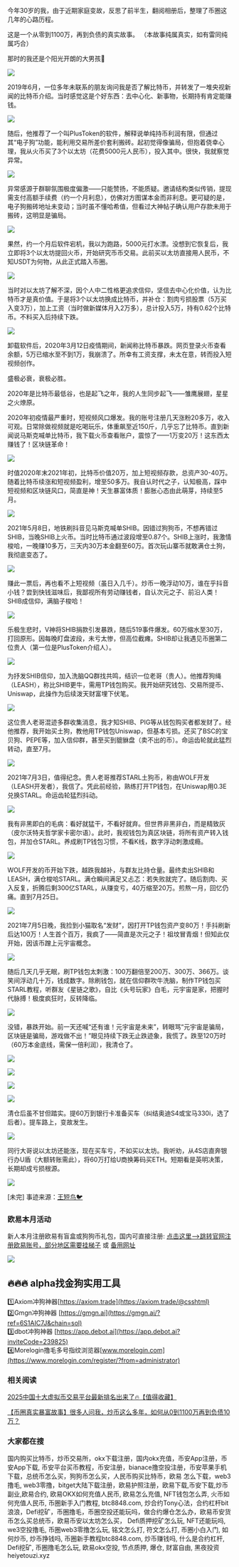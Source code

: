 今年30岁的我，由于近期家庭变故，反思了前半生，翻阅相册后，整理了币圈这几年的心路历程。

这是一个从零到1100万，再到负债的真实故事。
（本故事纯属真实，如有雷同纯属巧合）

那时的我还是个阳光开朗的大男孩🫡

![](https://ac63e02.webp.li/biquanstory001-001.jpg)

2019年6月，一位多年未联系的朋友询问我是否了解比特币，并转发了一堆央视新闻的比特币介绍。当时感觉这是个好东西：去中心化、新事物，长期持有肯定能赚钱。

![](https://ac63e02.webp.li/biquanstory001-002.jpg)

随后，他推荐了一个叫PlusToken的软件，解释说单纯持币利润有限，但通过其“电子狗”功能，能利用交易所差价套利搬砖。起初觉得像骗局，但抱着侥幸心理，我从火币买了3个以太坊（花费5000元人民币），投入其中。很快，我就察觉异常。

![](https://ac63e02.webp.li/biquanstory001-003.jpg)

异常感源于群聊氛围极度偏激——只能赞扬，不能质疑。邀请结构类似传销，提现需支付高额手续费（约一个月利息），仿佛对方图谋本金而非利息。更可疑的是，电子狗搬砖地址未变动；当时虽不懂哈希值，但看过大神帖子确认用户存款未用于搬砖，这明显是骗局。

![](https://ac63e02.webp.li//-004.jpg)

果然，约一个月后软件宕机，我以为跑路，5000元打水漂。没想到它恢复后，我立即将3个以太坊提回火币，开始研究币币交易。此前买以太坊直接用人民币，不知USDT为何物，从此正式踏入币圈。

![](https://ac63e02.webp.li/biquanstory001-005.jpg)

当时对以太坊了解不深，因个人中二性格更追求信仰，坚信去中心化价值，认为比特币才是真价值。于是将3个以太坊换成比特币，并补仓：割肉亏损股票（5万买入变3万），加上工资（当时做新媒体月入2万多），总计投入5万，持有0.62个比特币。不料买入后持续下跌。

![](https://ac63e02.webp.li/biquanstory001-006.jpg)

卸载软件后，2020年3月12日疫情期间，新闻称比特币暴跌。网页登录火币查看余额，5万已缩水至不到1万，我崩溃了。所幸有工资支撑，未太在意，转而投入短视频创作。

盛极必衰，衰极必胜。

2020年是比特币最低谷，也是起飞之年，我的人生同步起飞——雏鹰展翅，星星之火燎原。

2020年初疫情最严重时，短视频风口爆发。我的账号注册几天涨粉20多万，收入可观。日常除做视频就是吃喝玩乐，体重飙至近150斤，几乎忘了比特币。直到新闻说马斯克喊单比特币，我下载火币查看账户，震惊了——1万变20万！这东西太赚钱了！区块链革命！

![](https://ac63e02.webp.li/biquanstory001-007.jpg)

时值2020年末2021年初，比特币价值20万，加上短视频存款，总资产30-40万。随着比特币续涨和短视频盈利，增至50多万。我自认时代之子，认知极高，踩中短视频和区块链风口，简直是神！天生暴富体质！膨胀心态由此萌芽，持续至5月。

![](https://ac63e02.webp.li/biquanstory001-008.jpg)

2021年5月8日，地铁刷抖音见马斯克喊单SHIB。因错过狗狗币，不想再错过SHIB，当晚SHIB上火币。当时比特币通过波段增至0.87个。SHIB上涨时，我激情梭哈，一晚赚10多万，三天内30万本金翻至60万。首次玩山寨币就敢满仓土狗，我彻底变态了。

![](https://ac63e02.webp.li/biquanstory001-009.jpg)

赚此一票后，再也看不上短视频（虽日入几千）。炒币一晚浮动10万，谁在乎抖音小钱？尝到快钱滋味后，我鄙视所有劳动赚钱者，自认次元之子、前沿人类！SHIB成信仰，满脑子梭哈！

![](https://ac63e02.webp.li/biquanstory001-010.jpg)

乐极生悲时，V神将SHIB捐款引发暴跌，随后519事件爆发。60万缩水至30万，打回原形。因每晚盯盘波段，未亏太惨，但高位截瘫。SHIB却让我遇见币圈第二位贵人（第一位是PlusToken介绍人）。

![](https://ac63e02.webp.li/biquanstory001-011.jpg)

为抒发SHIB信仰，加入洗脑QQ群找共鸣，结识一位老哥（贵人）。他推荐狗绳（LEASH），称比SHIB更牛，需用TP钱包购买。我开始研究钱包、交易所提币、Uniswap，此操作为后续泼天财富埋下伏笔。

![](https://ac63e02.webp.li/biquanstory001-012.jpg)

这位贵人老哥混迹多群收集消息，我才知SHIB、PIG等从钱包购买者都发财了。经他推荐，我开始买土狗，教他用TP钱包Uniswap，但基本亏损。还买了BSC的宝贝狗、PEPE等，加入信仰群，甚至买到貔貅盘（卖不出的币）。命运齿轮就此猛烈转动，直至7月。

![](https://ac63e02.webp.li/biquanstory001-013.jpg)

2021年7月3日，值得纪念。贵人老哥推荐STARL土狗币，称由WOLF开发（LEASH开发者），我信了。凭此前经验，熟练打开TP钱包，在Uniswap用0.3E兑换STARL。命运齿轮猛烈抖动。

![](https://ac63e02.webp.li/biquanstory001-014.jpg)

我有非黑即白的毛病：看好就猛干，不看好就弃。但世界非黑非白，而是精致灰（皮尔沃特夫哲学家卡密尔语）。此时，我视钱包为真区块链，将所有资产转入钱包，并加仓STARL。养成刷TP钱包习惯，不看K线，数字浮动刺激成瘾。

![](https://ac63e02.webp.li/biquanstory001-015.jpg)

WOLF开发的币开始下跌，越跌我越补，与群友比持仓量。最终卖出SHIB和LEASH，满仓梭哈STARL。满仓瞬间满足又忐忑：若失败就完了。随后割肉、买入反复，折腾后剩300亿STARL，从赚变亏，40万缩至20万。煎熬一月，回忆仍痛。直到7月25日。

![](https://ac63e02.webp.li/biquanstory001-016.jpg)

2021年7月5日晚，我捡到小猫取名“发财”，因打开TP钱包资产变80万！手抖刷新后达100万！人生首个百万，我疯了——简直是次元之子！祖坟冒青烟！但知此仅开始，因该币蹭上元宇宙概念。

![](https://ac63e02.webp.li/biquanstory001-017.jpg)

随后几天几乎无眠，刷TP钱包太刺激：100万翻倍至200万、300万、366万。谈笑间浮动几十万，钱成数字。除刷钱包，就在信仰群吹牛洗脑，制作TP钱包买STARL教程，听群友《星链之歌》，自比《头号玩家》白毛，元宇宙是家，把握时代脉搏！极度疯狂时，反转降临。

![](https://ac63e02.webp.li/biquanstory001-018.jpg)

没错，暴跌开始。前一天还喊“还有谁！元宇宙是未来”，转眼骂“元宇宙是骗局，区块链是骗局，游戏做不出！”眼见持续下跌无止跌迹象，我慌了。跌至120万时（60万本金底线，需保一倍利润），我清仓了。

![](https://ac63e02.webp.li/biquanstory001-019.jpg)

![](https://ac63e02.webp.li/biquanstory001-020.jpg)

![](https://ac63e02.webp.li/biquanstory001-021.jpg)

![](https://ac63e02.webp.li/biquanstory001-022.jpg)

清仓后虽不甘但踏实。提60万到银行卡准备买车（纠结奥迪S4或宝马330i，选了后者）。提车路上，变故发生。

![](https://ac63e02.webp.li/biquanstory001-023.jpg)

同行大哥说以太坊还能涨，现在买车亏，不如买以太坊。我听劝，从4S店直奔银行办U盾（大额转账需此），将60万打给U商换筹码买ETH。短期看是英明决策，长期却成亏损根源。

![](https://ac63e02.webp.li/biquanstory001-024.jpg)

[未完] 事迹来源：[王短鸟🐦](https://twitter.com/wanghebbf)

### 欧易本月活动
新人本月注册欧易有盲盒或狗狗币礼包，国内可直接注册:  [点击这里–>跳转官网注册欧易账号，部分地区需要挂梯子](https://www.okx.com/zh-hans/join/74873351)  或 [备用网址](https://www.chouyi.world/zh-hans/join/18639032)

[![](https://fe095ec.webp.li/top-10-exchanges-001.jpg)](https://www.chouyi.world/zh-hans/join/18639032)

## 🔥🔥🔥 alpha找金狗实用工具
1️⃣Axiom冲狗神器[https://axiom.trade](https://axiom.trade/@csshtml)  
2️⃣Gmgn冲狗神器 [https://gmgn.ai](https://gmgn.ai/?ref=6S1AIC7J&chain=sol)  
3️⃣dbot冲狗神器 [https://app.debot.ai](https://app.debot.ai?inviteCode=239825)  
4️⃣Morelogin撸毛多号指纹浏览器[www.morelogin.com](https://www.morelogin.com/register/?from=administrator)  

### 相关阅读
[2025中国十大虚拟币交易平台最新排名出来了🔥【值得收藏】](https://btc8848.com/top-10-exchanges/)

[【币圈真实暴富故事】很多人问我，炒币这么多年，如何从0到1100万再到负债10万？](https://heiyetouzi.xyz/biquanstory001/)

###  大家都在搜
国内购买比特币，炒币交易所，okx下载注册，国内okx充值，币安App注册，币安App下载, 币安平台买币教程，币安注册，bianace撸空投注册，币安苹果手机下载，总统币怎么买，狗狗币怎么买，人民币购买比特币，欧易 怎么下载，web3撸毛, web3零撸，bitget大陆下载注册，欧易护照注册，欧易下载,币安下载,炒币副业,欧易合约, 欧易OKX如何充值人民币, 欧易怎么充值, NFT钱包怎么弄, 火币如何充值人民币, 币圈新手入门教程, btc8848.com, 炒合约Tony心法，合约杠杆bit浪浪，Defi挖矿，币圈撸毛，币圈空投还能玩吗，做合约爆仓怎么办，欧易币安货币怎么买总统币，欧易币安以太坊怎么买， Defi质押挖矿怎么玩, NFT还能玩吗, we3空投撸毛, 币圈web3零撸怎么玩, 铭文怎么打, 符文怎么打, 币圈小白入门, 如何炒币, 炒币挣钱吗, 币圈新手教程btc8848.com, 炒币赚钱吗, 什么是合约杠杆, Defi挖矿, 币圈撸毛怎么玩, 欧易okx空投, 节点质押, 爆仓, 财富自由, 黑夜投资heiyetouzi.xyz